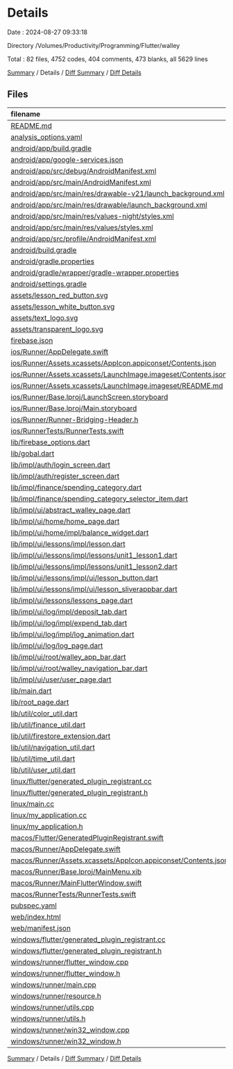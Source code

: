 # Details

Date : 2024-08-27 09:33:18

Directory /Volumes/Productivity/Programming/Flutter/walley

Total : 82 files,  4752 codes, 404 comments, 473 blanks, all 5629 lines

[Summary](results.md) / Details / [Diff Summary](diff.md) / [Diff Details](diff-details.md)

## Files
| filename | language | code | comment | blank | total |
| :--- | :--- | ---: | ---: | ---: | ---: |
| [README.md](/README.md) | Markdown | 10 | 0 | 7 | 17 |
| [analysis_options.yaml](/analysis_options.yaml) | YAML | 4 | 22 | 4 | 30 |
| [android/app/build.gradle](/android/app/build.gradle) | Groovy | 45 | 8 | 9 | 62 |
| [android/app/google-services.json](/android/app/google-services.json) | JSON | 29 | 0 | 0 | 29 |
| [android/app/src/debug/AndroidManifest.xml](/android/app/src/debug/AndroidManifest.xml) | XML | 3 | 4 | 1 | 8 |
| [android/app/src/main/AndroidManifest.xml](/android/app/src/main/AndroidManifest.xml) | XML | 34 | 11 | 1 | 46 |
| [android/app/src/main/res/drawable-v21/launch_background.xml](/android/app/src/main/res/drawable-v21/launch_background.xml) | XML | 4 | 7 | 2 | 13 |
| [android/app/src/main/res/drawable/launch_background.xml](/android/app/src/main/res/drawable/launch_background.xml) | XML | 4 | 7 | 2 | 13 |
| [android/app/src/main/res/values-night/styles.xml](/android/app/src/main/res/values-night/styles.xml) | XML | 9 | 9 | 1 | 19 |
| [android/app/src/main/res/values/styles.xml](/android/app/src/main/res/values/styles.xml) | XML | 9 | 9 | 1 | 19 |
| [android/app/src/profile/AndroidManifest.xml](/android/app/src/profile/AndroidManifest.xml) | XML | 3 | 4 | 1 | 8 |
| [android/build.gradle](/android/build.gradle) | Groovy | 16 | 0 | 3 | 19 |
| [android/gradle.properties](/android/gradle.properties) | Properties | 3 | 0 | 1 | 4 |
| [android/gradle/wrapper/gradle-wrapper.properties](/android/gradle/wrapper/gradle-wrapper.properties) | Properties | 5 | 0 | 1 | 6 |
| [android/settings.gradle](/android/settings.gradle) | Groovy | 22 | 2 | 5 | 29 |
| [assets/lesson_red_button.svg](/assets/lesson_red_button.svg) | XML | 1 | 0 | 0 | 1 |
| [assets/lesson_white_button.svg](/assets/lesson_white_button.svg) | XML | 1 | 0 | 0 | 1 |
| [assets/text_logo.svg](/assets/text_logo.svg) | XML | 1 | 0 | 0 | 1 |
| [assets/transparent_logo.svg](/assets/transparent_logo.svg) | XML | 1 | 0 | 0 | 1 |
| [firebase.json](/firebase.json) | JSON | 1 | 0 | 0 | 1 |
| [ios/Runner/AppDelegate.swift](/ios/Runner/AppDelegate.swift) | Swift | 12 | 0 | 2 | 14 |
| [ios/Runner/Assets.xcassets/AppIcon.appiconset/Contents.json](/ios/Runner/Assets.xcassets/AppIcon.appiconset/Contents.json) | JSON | 122 | 0 | 1 | 123 |
| [ios/Runner/Assets.xcassets/LaunchImage.imageset/Contents.json](/ios/Runner/Assets.xcassets/LaunchImage.imageset/Contents.json) | JSON | 23 | 0 | 1 | 24 |
| [ios/Runner/Assets.xcassets/LaunchImage.imageset/README.md](/ios/Runner/Assets.xcassets/LaunchImage.imageset/README.md) | Markdown | 3 | 0 | 2 | 5 |
| [ios/Runner/Base.lproj/LaunchScreen.storyboard](/ios/Runner/Base.lproj/LaunchScreen.storyboard) | XML | 36 | 1 | 1 | 38 |
| [ios/Runner/Base.lproj/Main.storyboard](/ios/Runner/Base.lproj/Main.storyboard) | XML | 25 | 1 | 1 | 27 |
| [ios/Runner/Runner-Bridging-Header.h](/ios/Runner/Runner-Bridging-Header.h) | C++ | 1 | 0 | 1 | 2 |
| [ios/RunnerTests/RunnerTests.swift](/ios/RunnerTests/RunnerTests.swift) | Swift | 7 | 2 | 4 | 13 |
| [lib/firebase_options.dart](/lib/firebase_options.dart) | Dart | 53 | 12 | 4 | 69 |
| [lib/gobal.dart](/lib/gobal.dart) | Dart | 4 | 0 | 2 | 6 |
| [lib/impl/auth/login_screen.dart](/lib/impl/auth/login_screen.dart) | Dart | 281 | 2 | 14 | 297 |
| [lib/impl/auth/register_screen.dart](/lib/impl/auth/register_screen.dart) | Dart | 241 | 0 | 10 | 251 |
| [lib/impl/finance/spending_category.dart](/lib/impl/finance/spending_category.dart) | Dart | 33 | 0 | 3 | 36 |
| [lib/impl/finance/spending_category_selector_item.dart](/lib/impl/finance/spending_category_selector_item.dart) | Dart | 31 | 0 | 3 | 34 |
| [lib/impl/ui/abstract_walley_page.dart](/lib/impl/ui/abstract_walley_page.dart) | Dart | 3 | 0 | 1 | 4 |
| [lib/impl/ui/home/home_page.dart](/lib/impl/ui/home/home_page.dart) | Dart | 262 | 41 | 5 | 308 |
| [lib/impl/ui/home/impl/balance_widget.dart](/lib/impl/ui/home/impl/balance_widget.dart) | Dart | 120 | 1 | 7 | 128 |
| [lib/impl/ui/lessons/impl/lesson.dart](/lib/impl/ui/lessons/impl/lesson.dart) | Dart | 6 | 0 | 1 | 7 |
| [lib/impl/ui/lessons/impl/lessons/unit1_lesson1.dart](/lib/impl/ui/lessons/impl/lessons/unit1_lesson1.dart) | Dart | 236 | 0 | 7 | 243 |
| [lib/impl/ui/lessons/impl/lessons/unit1_lesson2.dart](/lib/impl/ui/lessons/impl/lessons/unit1_lesson2.dart) | Dart | 146 | 0 | 7 | 153 |
| [lib/impl/ui/lessons/impl/ui/lesson_button.dart](/lib/impl/ui/lessons/impl/ui/lesson_button.dart) | Dart | 93 | 0 | 7 | 100 |
| [lib/impl/ui/lessons/impl/ui/lesson_sliverappbar.dart](/lib/impl/ui/lessons/impl/ui/lesson_sliverappbar.dart) | Dart | 114 | 0 | 4 | 118 |
| [lib/impl/ui/lessons/lessons_page.dart](/lib/impl/ui/lessons/lessons_page.dart) | Dart | 109 | 0 | 7 | 116 |
| [lib/impl/ui/log/impl/deposit_tab.dart](/lib/impl/ui/log/impl/deposit_tab.dart) | Dart | 285 | 0 | 13 | 298 |
| [lib/impl/ui/log/impl/expend_tab.dart](/lib/impl/ui/log/impl/expend_tab.dart) | Dart | 289 | 0 | 13 | 302 |
| [lib/impl/ui/log/impl/log_animation.dart](/lib/impl/ui/log/impl/log_animation.dart) | Dart | 225 | 1 | 14 | 240 |
| [lib/impl/ui/log/log_page.dart](/lib/impl/ui/log/log_page.dart) | Dart | 66 | 1 | 5 | 72 |
| [lib/impl/ui/root/walley_app_bar.dart](/lib/impl/ui/root/walley_app_bar.dart) | Dart | 87 | 13 | 5 | 105 |
| [lib/impl/ui/root/walley_navigation_bar.dart](/lib/impl/ui/root/walley_navigation_bar.dart) | Dart | 46 | 1 | 8 | 55 |
| [lib/impl/ui/user/user_page.dart](/lib/impl/ui/user/user_page.dart) | Dart | 171 | 0 | 4 | 175 |
| [lib/main.dart](/lib/main.dart) | Dart | 39 | 0 | 6 | 45 |
| [lib/root_page.dart](/lib/root_page.dart) | Dart | 32 | 0 | 6 | 38 |
| [lib/util/color_util.dart](/lib/util/color_util.dart) | Dart | 6 | 0 | 2 | 8 |
| [lib/util/finance_util.dart](/lib/util/finance_util.dart) | Dart | 4 | 0 | 2 | 6 |
| [lib/util/firestore_extension.dart](/lib/util/firestore_extension.dart) | Dart | 58 | 20 | 8 | 86 |
| [lib/util/navigation_util.dart](/lib/util/navigation_util.dart) | Dart | 16 | 4 | 4 | 24 |
| [lib/util/time_util.dart](/lib/util/time_util.dart) | Dart | 5 | 0 | 2 | 7 |
| [lib/util/user_util.dart](/lib/util/user_util.dart) | Dart | 113 | 15 | 20 | 148 |
| [linux/flutter/generated_plugin_registrant.cc](/linux/flutter/generated_plugin_registrant.cc) | C++ | 11 | 4 | 5 | 20 |
| [linux/flutter/generated_plugin_registrant.h](/linux/flutter/generated_plugin_registrant.h) | C++ | 5 | 5 | 6 | 16 |
| [linux/main.cc](/linux/main.cc) | C++ | 5 | 0 | 2 | 7 |
| [linux/my_application.cc](/linux/my_application.cc) | C++ | 82 | 17 | 26 | 125 |
| [linux/my_application.h](/linux/my_application.h) | C++ | 7 | 7 | 5 | 19 |
| [macos/Flutter/GeneratedPluginRegistrant.swift](/macos/Flutter/GeneratedPluginRegistrant.swift) | Swift | 16 | 3 | 4 | 23 |
| [macos/Runner/AppDelegate.swift](/macos/Runner/AppDelegate.swift) | Swift | 8 | 0 | 2 | 10 |
| [macos/Runner/Assets.xcassets/AppIcon.appiconset/Contents.json](/macos/Runner/Assets.xcassets/AppIcon.appiconset/Contents.json) | JSON | 68 | 0 | 1 | 69 |
| [macos/Runner/Base.lproj/MainMenu.xib](/macos/Runner/Base.lproj/MainMenu.xib) | XML | 343 | 0 | 1 | 344 |
| [macos/Runner/MainFlutterWindow.swift](/macos/Runner/MainFlutterWindow.swift) | Swift | 12 | 0 | 4 | 16 |
| [macos/RunnerTests/RunnerTests.swift](/macos/RunnerTests/RunnerTests.swift) | Swift | 7 | 2 | 4 | 13 |
| [pubspec.yaml](/pubspec.yaml) | YAML | 75 | 59 | 18 | 152 |
| [web/index.html](/web/index.html) | HTML | 19 | 15 | 5 | 39 |
| [web/manifest.json](/web/manifest.json) | JSON | 35 | 0 | 1 | 36 |
| [windows/flutter/generated_plugin_registrant.cc](/windows/flutter/generated_plugin_registrant.cc) | C++ | 18 | 4 | 5 | 27 |
| [windows/flutter/generated_plugin_registrant.h](/windows/flutter/generated_plugin_registrant.h) | C++ | 5 | 5 | 6 | 16 |
| [windows/runner/flutter_window.cpp](/windows/runner/flutter_window.cpp) | C++ | 49 | 7 | 16 | 72 |
| [windows/runner/flutter_window.h](/windows/runner/flutter_window.h) | C++ | 20 | 5 | 9 | 34 |
| [windows/runner/main.cpp](/windows/runner/main.cpp) | C++ | 30 | 4 | 10 | 44 |
| [windows/runner/resource.h](/windows/runner/resource.h) | C++ | 9 | 6 | 2 | 17 |
| [windows/runner/utils.cpp](/windows/runner/utils.cpp) | C++ | 54 | 2 | 10 | 66 |
| [windows/runner/utils.h](/windows/runner/utils.h) | C++ | 8 | 6 | 6 | 20 |
| [windows/runner/win32_window.cpp](/windows/runner/win32_window.cpp) | C++ | 210 | 24 | 55 | 289 |
| [windows/runner/win32_window.h](/windows/runner/win32_window.h) | C++ | 48 | 31 | 24 | 103 |

[Summary](results.md) / Details / [Diff Summary](diff.md) / [Diff Details](diff-details.md)